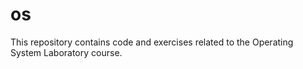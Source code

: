 # os
This repository contains code and exercises related to the Operating System Laboratory course. 

